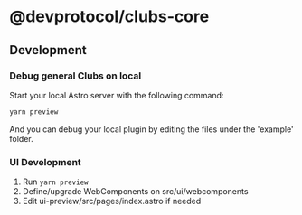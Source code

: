 # @devprotocol/clubs-core

## Development

### Debug general Clubs on local

Start your local Astro server with the following command:

```bash
yarn preview
```

And you can debug your local plugin by editing the files under the 'example' folder.

### UI Development

1. Run `yarn preview`
2. Define/upgrade WebComponents on src/ui/webcomponents
3. Edit ui-preview/src/pages/index.astro if needed
